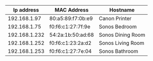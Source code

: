 | Ip address  |    MAC Address    |    Hostname
|-------------|-------------------|------------------
192.168.1.97  | 80:a5:89:f7:0b:e9 | Canon Printer
192.168.1.75  | f0:f6:c1:27:7f:9e | Sonos Bedroom
192.168.1.232 | 54:2a:1b:50:ad:68 | Sonos Dining Room
192.168.1.252 | f0:f6:c1:23:2a:d2	| Sonos Living Room
192.168.1.253 | f0:f6:c1:27:7e:04	| Sonos Bathroom
